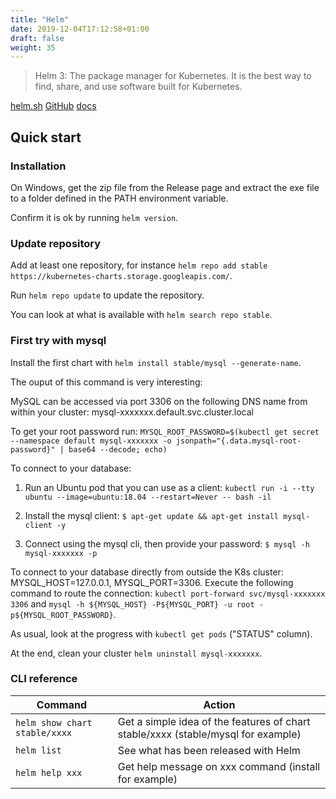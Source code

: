 ```yaml
---
title: "Helm"
date: 2019-12-04T17:12:58+01:00
draft: false
weight: 35
---
```


> Helm 3: The package manager for Kubernetes. It is the best way to find, share, and use software built for Kubernetes.

[helm.sh](https://helm.sh/) [GitHub](https://github.com/helm/helm) [docs](https://helm.sh/docs/)

## Quick start

### Installation

On Windows, get the zip file from the Release page and extract the exe file to a folder defined in the PATH environment variable.

Confirm it is ok by running `helm version`.

### Update repository

Add at least one repository, for instance `helm repo add stable https://kubernetes-charts.storage.googleapis.com/`.

Run `helm repo update` to update the repository.

You can look at what is available with `helm search repo stable`.

### First try with mysql

Install the first chart with `helm install stable/mysql --generate-name`.

The ouput of this command is very interesting:

  MySQL can be accessed via port 3306 on the following DNS name from within your cluster: mysql-xxxxxxx.default.svc.cluster.local

  To get your root password run: `MYSQL_ROOT_PASSWORD=$(kubectl get secret --namespace default mysql-xxxxxxx -o jsonpath="{.data.mysql-root-password}" | base64 --decode; echo)`

  To connect to your database:

  1. Run an Ubuntu pod that you can use as a client: `kubectl run -i --tty ubuntu --image=ubuntu:18.04 --restart=Never -- bash -il`

  2. Install the mysql client: `$ apt-get update && apt-get install mysql-client -y`

  3. Connect using the mysql cli, then provide your password: `$ mysql -h mysql-xxxxxxx -p`

  To connect to your database directly from outside the K8s cluster: MYSQL_HOST=127.0.0.1, MYSQL_PORT=3306. Execute the following command to route the connection: `kubectl port-forward svc/mysql-xxxxxxx 3306` and `mysql -h ${MYSQL_HOST} -P${MYSQL_PORT} -u root -p${MYSQL_ROOT_PASSWORD}`.

As usual, look at the progress with `kubectl get pods` ("STATUS" column).

At the end, clean your cluster `helm uninstall mysql-xxxxxxx`.

### CLI reference

Command | Action
------- | ------
`helm show chart stable/xxxx` | Get a simple idea of the features of chart stable/xxxx (stable/mysql for example)
`helm list` | See what has been released with Helm
`helm help xxx` | Get help message on xxx command (install for example)

